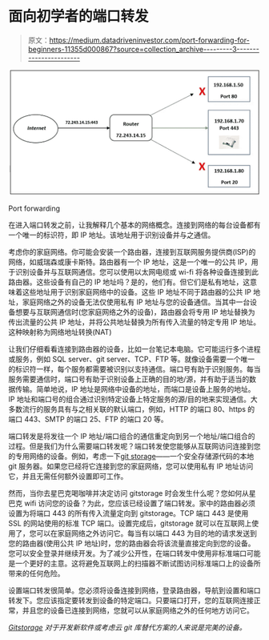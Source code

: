 # 面向初学者的端口转发

> 原文：<https://medium.datadriveninvestor.com/port-forwarding-for-beginners-11355d000867?source=collection_archive---------3----------------------->

![](img/000f84f5a63cc0541119d944ae23495d.png)

Port forwarding

在进入端口转发之前，让我解释几个基本的网络概念。连接到网络的每台设备都有一个唯一的标识符，即 IP 地址。该地址用于识别设备并与之通信。

考虑你的家庭网络。你可能会安装一个路由器，连接到互联网服务提供商(ISP)的网络，如威瑞森或康卡斯特。路由器有一个 IP 地址，这是一个唯一的公共 IP，用于识别设备并与互联网通信。您可以使用以太网电缆或 wi-fi 将各种设备连接到此路由器。这些设备有自己的 IP 地址吗？是的，他们有。但它们是私有地址，这意味着这些地址用于识别家庭网络中的设备。这些 IP 地址不同于路由器的公共 IP 地址，家庭网络之外的设备无法仅使用私有 IP 地址与您的设备通信。当其中一台设备想要与互联网通信时(您家庭网络之外的设备)，路由器会将专用 IP 地址替换为传出流量的公共 IP 地址，并将公共地址替换为所有传入流量的特定专用 IP 地址。这种映射称为网络地址转换(NAT)

让我们仔细看看连接到路由器的设备，比如一台笔记本电脑。它可能运行多个进程或服务，例如 SQL server、git server、TCP、FTP 等。就像设备需要一个唯一的标识符一样，每个服务都需要被识别以支持通信。端口号有助于识别服务。每当服务需要通信时，端口号有助于识别设备上正确的目的地/源，并有助于适当的数据传输。简单地说，IP 地址是网络中设备的地址，而端口是设备上服务的地址。IP 地址和端口号的组合通过识别特定设备上特定服务的源/目的地来实现通信。大多数流行的服务具有与之相关联的默认端口，例如，HTTP 的端口 80、https 的端口 443、SMTP 的端口 25、FTP 的端口 20 等。

端口转发是将发往一个 IP 地址/端口组合的通信重定向到另一个地址/端口组合的过程。但是我们为什么需要端口转发呢？端口转发使您能够从互联网访问连接到您的专用网络的设备。例如，考虑一下[git storage](http://gitstorage.com/)——一个安全存储源代码的本地 git 服务器。如果您已经将它连接到您的家庭网络，您可以使用私有 IP 地址访问它，并且无需任何额外设置即可工作。

然而，当你去星巴克喝咖啡并决定访问 gitstorage 时会发生什么呢？您如何从星巴克 wifi 访问您的设备？为此，您应该已经设置了端口转发。家中的路由器必须设置为将端口 443 的所有传入流量定向到 gitstorage。TCP 端口 443 是使用 SSL 的网站使用的标准 TCP 端口。设置完成后，gitstorage 就可以在互联网上使用了，您可以在家庭网络之外访问它。每当有以端口 443 为目的地的请求发送到您的路由器(使用公共 IP 地址)时，您的路由器会将该流量直接定向到您的设备。您可以安全登录并继续开发。为了减少公开性，在端口转发中使用非标准端口可能是一个更好的主意。这将避免互联网上的扫描器不断试图访问标准端口上的设备所带来的任何危险。

设置端口转发很简单。您必须将设备连接到网络，登录路由器，导航到设置和端口转发下。您应该指定要转发到设备的特定端口。只要端口打开，您的互联网连接正常，并且您的设备已连接到网络，您就可以从家庭网络之外的任何地方访问它。

[*Gitstorage*](http://gitstorage.com/) *对于开发新软件或考虑云 git 库替代方案的人来说是完美的设备。*